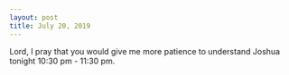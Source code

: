 ```yaml
---
layout: post
title: July 20, 2019
---
```


Lord, I pray that you would give me more patience to understand Joshua tonight 10:30 pm - 11:30 pm.


